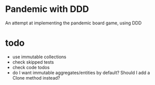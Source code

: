# Pandemic with DDD

An attempt at implementing the pandemic board game, using DDD

# todo
- use immutable collections
- check skipped tests
- check code todos
- do I want immutable aggregates/entities by default? Should I add a Clone
  method instead?
